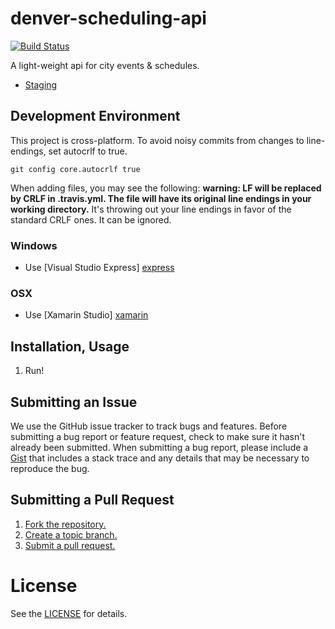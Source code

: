 denver-scheduling-api
=====================

[![Build Status][build_png]][travis]
 
A light-weight api for city events &amp; schedules.

* [Staging][staging]

[build_png]: https://travis-ci.org/codeforamerica/denver-schedules-api.png?branch=master
[travis]: https://travis-ci.org/codeforamerica/denver-schedules-api
[staging]: http://staging-denver-now-api.herokuapp.com/

## Development Environment

This project is cross-platform. To avoid noisy commits from changes to line-endings, set autocrlf to true. 
```
git config core.autocrlf true
```

When adding files, you may see the following: **warning: LF will be replaced by CRLF in .travis.yml. The file will have its original line endings in your working directory.** It's throwing out your line endings in favor of the standard CRLF ones. It can be ignored.

### Windows
* Use [Visual Studio Express] [express]

### OSX
* Use [Xamarin Studio] [xamarin]

[express]: http://www.microsoft.com/en-us/download/details.aspx?id=34673
[xamarin]: http://xamarin.com/download

## Installation, Usage

1. Run!


## Submitting an Issue
We use the GitHub issue tracker to track bugs and features. Before submitting a bug report or feature request, check to make sure it hasn't already been submitted. When submitting a bug report, please include a [Gist][] that includes a stack trace and any details that may be necessary to reproduce the bug.

[gist]: https://gist.github.com/

## Submitting a Pull Request
1. [Fork the repository.][fork]
2. [Create a topic branch.][branch]
3. [Submit a pull request.][pr]

[fork]: http://help.github.com/fork-a-repo/
[branch]: http://learn.github.com/p/branching.html
[pr]: http://help.github.com/send-pull-requests/

# License
See the [LICENSE][] for details.

[license]: https://github.com/codeforamerica/denver-schedules-api/blob/master/LICENSE
